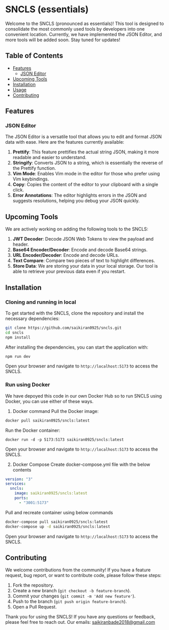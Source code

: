 # SNCLS (essentials)

Welcome to the SNCLS (pronounced as essentials)! This tool is designed to consolidate the most commonly used tools by developers into one convenient location. Currently, we have implemented the JSON Editor, and more tools will be added soon. Stay tuned for updates!

## Table of Contents

- [Features](#features)
  - [JSON Editor](#json-editor)
- [Upcoming Tools](#upcoming-tools)
- [Installation](#installation)
- [Usage](#usage)
- [Contributing](#contributing)

## Features

### JSON Editor

The JSON Editor is a versatile tool that allows you to edit and format JSON data with ease. Here are the features currently available:

1. **Prettify**: This feature prettifies the actual string JSON, making it more readable and easier to understand.
2. **Stringify**: Converts JSON to a string, which is essentially the reverse of the Prettify function.
3. **Vim Mode**: Enables Vim mode in the editor for those who prefer using Vim keybindings.
4. **Copy**: Copies the content of the editor to your clipboard with a single click.
5. **Error Annotations**: The editor highlights errors in the JSON and suggests resolutions, helping you debug your JSON quickly.

## Upcoming Tools

We are actively working on adding the following tools to the SNCLS:

1. **JWT Decoder**: Decode JSON Web Tokens to view the payload and header.
2. **Base64 Encoder/Decoder**: Encode and decode Base64 strings.
3. **URL Encoder/Decoder**: Encode and decode URLs.
4. **Text Compare**: Compare two pieces of text to highlight differences.
5. **Store Data**: We are storing your data in your local storage. Our tool is able to retrieve your previous data even if you restart.

## Installation

### Cloning and running in local

To get started with the SNCLS, clone the repository and install the necessary dependencies:

```bash
git clone https://github.com/saikiran0925/sncls.git
cd sncls
npm install
```

After installing the dependencies, you can start the application with:

```bash
npm run dev
```

Open your browser and navigate to `http://localhost:5173` to access the SNCLS.

### Run using Docker

We have depoyed this code in our own Docker Hub so to run SNCLS using Docker, you can use either of these ways.

1. Docker command
   Pull the Docker image:

```bash
docker pull saikiran0925/sncls:latest
```

Run the Docker container:

```
docker run -d -p 5173:5173 saikiran0925/sncls:latest
```

Open your browser and navigate to `http://localhost:5173` to access the SNCLS.

2. Docker Compose
   Create docker-compose.yml file with the below contents

```yml
version: "3"
services:
  sncls:
    image: saikiran0925/sncls:latest
    ports:
      - "3001:5173"
```

Pull and recreate container using below commands

```bash
docker-compose pull saikiran0925/sncls:latest
docker-compose up -d saikiran0925/sncls:latest
```

Open your browser and navigate to `http://localhost:5173` to access the SNCLS.

## Contributing

We welcome contributions from the community! If you have a feature request, bug report, or want to contribute code, please follow these steps:

1. Fork the repository.
2. Create a new branch (`git checkout -b feature-branch`).
3. Commit your changes (`git commit -m 'Add new feature'`).
4. Push to the branch (`git push origin feature-branch`).
5. Open a Pull Request.

Thank you for using the SNCLS! If you have any questions or feedback, please feel free to reach out.
Our emails: saikiranbade2018@gmail.com
